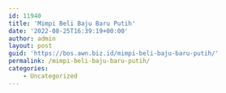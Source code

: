```yaml
---
id: 11940
title: 'Mimpi Beli Baju Baru Putih'
date: '2022-08-25T16:39:19+00:00'
author: admin
layout: post
guid: 'https://bos.awn.biz.id/mimpi-beli-baju-baru-putih/'
permalink: /mimpi-beli-baju-baru-putih/
categories:
    - Uncategorized
---
```


